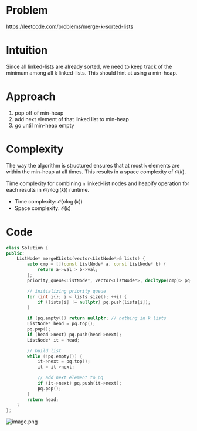 # Problem
https://leetcode.com/problems/merge-k-sorted-lists

# Intuition
<!-- Describe your first thoughts on how to solve this problem. -->
Since all linked-lists are already sorted, we need to keep track of the minimum among all `k` linked-lists. This should hint at using a min-heap.

# Approach
1. pop off of min-heap
2. add next element of that linked list to min-heap
3. go until min-heap empty

# Complexity

The way the algorithm is structured ensures that at most `k` elements are within the min-heap at all times. This results in a space complexity of $\mathcal{O}(k)$.

Time complexity for combining `n` linked-list nodes and heapify operation for each results in $\mathcal{O}(n\log(k))$ runtime.


- Time complexity: $\mathcal{O}(n\log(k))$
- Space complexity: $\mathcal{O}(k)$

# Code
```cpp []
class Solution {
public:
    ListNode* mergeKLists(vector<ListNode*>& lists) {
        auto cmp = [](const ListNode* a, const ListNode* b) {
            return a->val > b->val;
        };
        priority_queue<ListNode*, vector<ListNode*>, decltype(cmp)> pq{};

        // initializing priority queue
        for (int i{}; i < lists.size(); ++i) {
            if (lists[i] != nullptr) pq.push(lists[i]);
        }

        if (pq.empty()) return nullptr; // nothing in k lists
        ListNode* head = pq.top();
        pq.pop();
        if (head->next) pq.push(head->next);
        ListNode* it = head;

        // build list
        while (!pq.empty()) {
            it->next = pq.top();
            it = it->next;

            // add next element to pq
            if (it->next) pq.push(it->next);
            pq.pop();
        }
        return head;
    }
};
```

![image.png](https://assets.leetcode.com/users/images/92e76eab-48c9-42b9-97c7-cd327fc8fc8c_1728683133.6882517.png)
